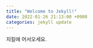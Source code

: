 ```yaml
---
title: "Welcome to Jekyll!"
date: 2022-01-26 21:13:00 +0900
categories: jekyll update
---
```


지킬에 어서오세요.
